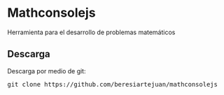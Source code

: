 # Mathconsolejs
Herramienta para el desarrollo de problemas matemáticos
## Descarga
Descarga por medio de git:
<pre>git clone https://github.com/beresiartejuan/mathconsolejs<pre>
